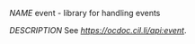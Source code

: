 *NAME*
        event - library for handling events

*DESCRIPTION*
        See *https://ocdoc.cil.li/api:event*.
